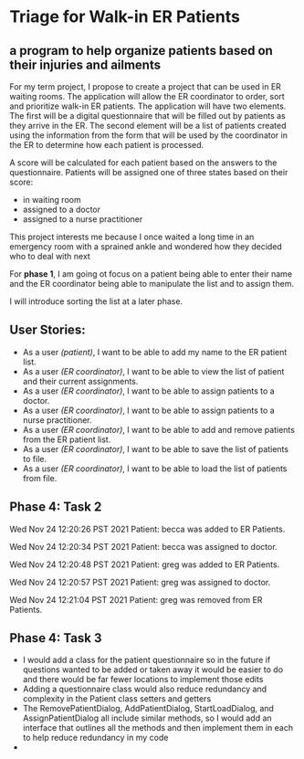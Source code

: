 # Triage for Walk-in ER Patients
## a program to help organize patients based on their injuries and ailments 


For my term project, I propose to create a project that can be used in ER waiting rooms. The application will allow the 
ER coordinator to order, sort and prioritize walk-in ER patients. The application will have two elements. The first will 
be a digital questionnaire that will be filled out by patients as they arrive in the ER. The second element will be a 
list of patients created using the information from the form that will be used by the coordinator in the ER to determine 
how each patient is processed.

A score will be calculated for each patient based on the answers to the questionnaire.  Patients will be assigned one of 
three states based on their score:
- in waiting room
- assigned to a doctor
- assigned to a nurse practitioner 

This project interests me because I once waited a long time in an emergency room with a sprained ankle and wondered how 
they decided who to deal with next

For **phase 1**, I am going ot focus on a patient being able to enter their name and the ER coordinator being able 
to manipulate the list and to assign them.

I will introduce sorting the list at a later phase. 

## User Stories:
- As a user *(patient)*, I want to be able to add my name to the ER patient list.
- As a user *(ER coordinator)*, I want to be able to view the list of patient and their current assignments.
- As a user *(ER coordinator)*, I want to be able to assign patients to a doctor.
- As a user *(ER coordinator)*, I want to be able to assign patients to a nurse practitioner.
- As a user *(ER coordinator)*, I want to be able to add and remove patients from the ER patient list.
- As a user *(ER coordinator)*, I want to be able to save the list of patients to file.
- As a user *(ER coordinator)*, I want to be able to load the list of patients from file.

## Phase 4: Task 2
Wed Nov 24 12:20:26 PST 2021
Patient: becca was added to ER Patients.


Wed Nov 24 12:20:34 PST 2021
Patient: becca was assigned to doctor.


Wed Nov 24 12:20:48 PST 2021
Patient: greg was added to ER Patients.


Wed Nov 24 12:20:57 PST 2021
Patient: greg was assigned to doctor.


Wed Nov 24 12:21:04 PST 2021
Patient: greg was removed from ER Patients.


## Phase 4: Task 3

- I would add a class for the patient questionnaire so in the future if questions wanted to be added or taken away it would be easier to do and there would be far fewer locations to implement those edits
- Adding a questionnaire class would also reduce redundancy and complexity in the Patient class setters and getters
- The RemovePatientDialog, AddPatientDialog, StartLoadDialog, and AssignPatientDialog all include similar methods, so I would add an interface that outlines all the methods and then implement them in each to help reduce redundancy in my code
- 

